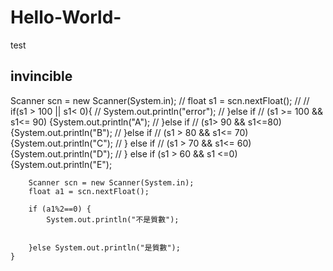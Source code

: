 # Hello-World-
test
##  invincible
 Scanner scn = new Scanner(System.in);
//      float s1 = scn.nextFloat();
//
//            if(s1 > 100 || s1< 0){
//             System.out.println("error");
//             }else if
//                 (s1 >= 100 && s1<= 90)    {System.out.println("A");
//             }else if
//                 (s1> 90 && s1<=80)        {System.out.println("B");
//             }else if
//                 (s1 > 80 && s1<= 70)      {System.out.println("C");
//             } else if
//                (s1 > 70 && s1<= 60)       {System.out.println("D");
//             } else if (s1 > 60 && s1 <=0)        {System.out.println("E");




        Scanner scn = new Scanner(System.in);
        float a1 = scn.nextFloat();

        if (a1%2==0) {
            System.out.println("不是質數");


        }else System.out.println("是質數");
    }
